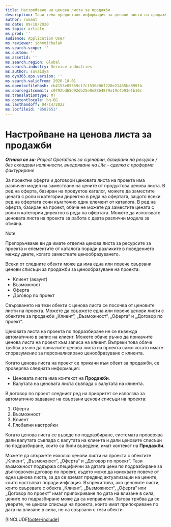 ```yaml
---
title: Настройване на ценова листа за продажби
description: Тази тема предоставя информация за ценови листи на продажби за ценообразуване на проект.
author: rumant
ms.date: 09/18/2020
ms.topic: article
ms.prod: ''
audience: Application User
ms.reviewer: johnmichalak
ms.search.scope: ''
ms.custom: ''
ms.assetid: ''
ms.search.region: Global
ms.search.industry: Service industries
ms.author: suvaidya
ms.dyn365.ops.version: ''
ms.search.validFrom: 2020-10-01
ms.openlocfilehash: cb4153e05359c17c1536e06f220e21465be899fb
ms.sourcegitcommit: c0792bd65d92db25e0e8864879a19c4b93efb10c
ms.translationtype: MT
ms.contentlocale: bg-BG
ms.lasthandoff: 04/14/2022
ms.locfileid: "8582651"
---
```

# <a name="set-up-a-sales-price-list"></a>Настройване на ценова листа за продажби

_**Отнася се за:** Project Operations за сценарии, базирани на ресурси / без складови наличности, внедряване на Lite - сделка с проформа фактуриране_

За проектни оферти и договори ценовата листа на проекта има различен модел на заместване на цените от продуктова ценова листа. В ред на оферта, базиран на продуктов каталог, можете да заместите цената с роли и категории директно в реда на офертата, защото всеки ред на офертата сочи към точно един елемент от каталога. В ред на оферта, базиран на проект, обаче не можете да заместите цената с роли и категории директно в реда на офертата. Можете да използвате ценовата листа на проекта за работа с двата различни модела за отмяна.

> [!NOTE]
> Препоръчваме ви да имате отделна ценова листа за ресурсите за проекта и елементите от каталога поради разликите в поведението между двете, когато замествате ценообразуването.

Всеки от следните обекти може да има една или повече свързани ценови списъци за продажби за ценообразуване на проекта:

- Клиент (акаунт) 
- Възможност 
- Оферта 
- Договор по проект

Свързването на тези обекти с ценова листа се посочва от ценовите листи на проекта. Можете да свържете една или повече ценови листи с обектите за продажби „Клиент“, „Възможност“, „Оферта“ и „Договор по проект“.

Ценовата листа на проекта по подразбиране не се въвежда автоматично в запис на клиент. Можете обаче ръчно да прикачите ценова листа на проект към записа на клиент. Въпреки това обаче трябва ръчно да прикачите ценова листа на проекта само когато имате споразумение за персонализирано ценообразуване с клиента. 

Когато ценова листа на проект се прикачи към обект за продажби, се проверява следната информация:

- Ценовата листа има контекст на **Продажби**. 
- Валутата на ценовата листа съвпада с валутата на клиента. 

В договор по проект следният ред на приоритет се използва за автоматично задаване на свързани ценови списъци на проекта:

1. Оферта
2. Възможност
3. Клиент 
4. Глобални настройки 

Когато ценова листа се въведе по подразбиране, системата проверява дали валутата съвпада с валутата на клиента и дали ценовите списъци по подразбиране, които са били въведени, имат контекст на **Продажби**.

Можете да свържете няколко ценови листи на проекта с обектите „Клиент“, „Възможност“, „Оферта“ и „Договор по проект“. Тази възможност поддържа специфични за датата цени по подразбиране за дългосрочен договор по проект, където може да изисквате повече от една ценова листа, за да се вземат предвид актуализации на цените, които настъпват поради инфлация. Въпреки това, ако ценовите листи, които свързвате с обекта „Клиент“, „Възможност“, „Оферта“ или „Договор по проект“ имат припокриване по дата на влизане в сила, цените по подразбиране може да са неправилни. Затова трябва да се уверите, че ценови списъци на проекта, които имат припокриване по дата на влизане в сила, не са свързани с тези обекти.


[!INCLUDE[footer-include](../includes/footer-banner.md)]